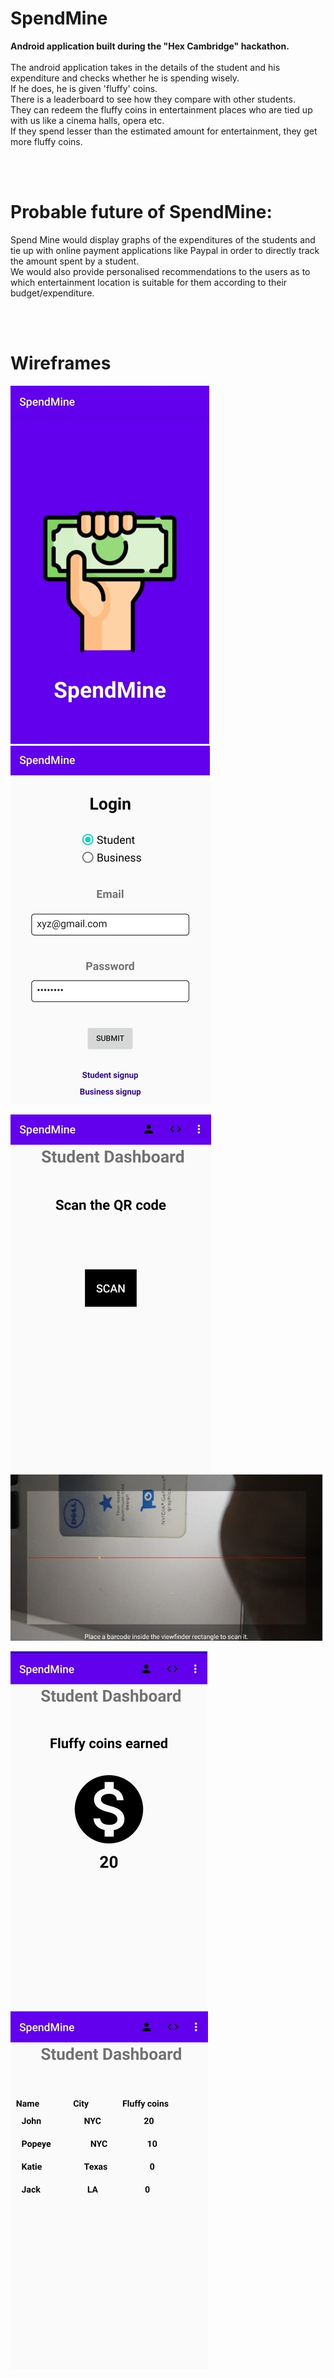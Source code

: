 # SpendMine
<b>Android application built during the "Hex Cambridge" hackathon.</b><br><br>
The android application takes in the details of the student and his expenditure and checks whether he is spending wisely. <br>
If he does, he is given 'fluffy' coins. <br>
There is a leaderboard to see how they compare with other students. <br>
They can redeem the fluffy coins in entertainment places who are tied up with us like a cinema halls, opera etc. <br>
If they spend lesser than the estimated amount for entertainment, they get more fluffy coins.<br>

<br><br>
# Probable future of SpendMine:
Spend Mine would display graphs of the expenditures of the students and tie up with online payment applications like Paypal in order to directly track the amount spent by a student. <br>
We would also provide personalised recommendations to the users as to which entertainment location is suitable for them according to their budget/expenditure.

<br><br>
# Wireframes
![Splash Screen](Screenshots/p1.jpg) ![Login](Screenshots/p2.jpg)

![Scan QR Code](Screenshots/p3.jpg) ![QR Code Scanner](Screenshots/p4.jpg)

![Fluffy coins](Screenshots/p5.jpg) ![Leaderboard](Screenshots/p6.jpg) 


